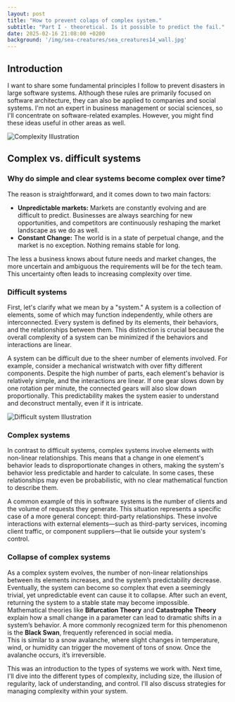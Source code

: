 ```yaml
---
layout: post
title: "How to prevent colaps of complex system."
subtitle: "Part I - theoretical. Is it possible to predict the fail."
date: 2025-02-16 21:08:00 +0200
background: '/img/sea-creatures/sea_creatures14_wall.jpg'
---
```


## Introduction  
I want to share some fundamental principles I follow to prevent disasters in large software systems. Although these rules are primarily focused on software architecture, they can also be applied to companies and social systems. I'm not an expert in business management or social sciences, so I'll concentrate on software-related examples. However, you might find these ideas useful in other areas as well.  

![Complexity Illustration](https://octadero.com/img/posts/2025-01/attractors-aizawa.jpg)

## Complex vs. difficult systems

### Why do simple and clear systems become complex over time?  
The reason is straightforward, and it comes down to two main factors:  
- **Unpredictable markets:** Markets are constantly evolving and are difficult to predict. Businesses are always searching for new opportunities, and competitors are continuously reshaping the market landscape as we do as well.
- **Constant Change:** The world is in a state of perpetual change, and the market is no exception. Nothing remains stable for long.  

The less a business knows about future needs and market changes, the more uncertain and ambiguous the requirements will be for the tech team. This uncertainty often leads to increasing complexity over time.

### Difficult systems
First, let's clarify what we mean by a "system." A system is a collection of elements, some of which may function independently, while others are interconnected. Every system is defined by its elements, their behaviors, and the relationships between them. This distinction is crucial because the overall complexity of a system can be minimized if the behaviors and interactions are linear.  

A system can be difficult due to the sheer number of elements involved. For example, consider a mechanical wristwatch with over fifty different components. Despite the high number of parts, each element's behavior is relatively simple, and the interactions are linear. If one gear slows down by one rotation per minute, the connected gears will also slow down proportionally. This predictability makes the system easier to understand and deconstruct mentally, even if it is intricate.

![Difficult system Illustration](https://octadero.com/img/posts/2025-01/difficult_system.jpg)

### Complex systems
In contrast to difficult systems, complex systems involve elements with non-linear relationships. This means that a change in one element's behavior leads to disproportionate changes in others, making the system's behavior less predictable and harder to calculate. In some cases, these relationships may even be probabilistic, with no clear mathematical function to describe them.  

A common example of this in software systems is the number of clients and the volume of requests they generate. This situation represents a specific case of a more general concept: third-party relationships. These involve interactions with external elements—such as third-party services, incoming client traffic, or component suppliers—that lie outside your system's control.

### Collapse of complex systems  
As a complex system evolves, the number of non-linear relationships between its elements increases, and the system’s predictability decrease. Eventually, the system can become so complex that even a seemingly trivial, yet unpredictable event can cause it to collapse. After such an event, returning the system to a stable state may become impossible. Mathematical theories like **Bifurcation Theory** and **Catastrophe Theory** explain how a small change in a parameter can lead to dramatic shifts in a system’s behavior. A more commonly recognized term for this phenomenon is the **Black Swan**, frequently referenced in social media.  
This is similar to a snow avalanche, where slight changes in temperature, wind, or humidity can trigger the movement of tons of snow. Once the avalanche occurs, it’s irreversible.

This was an introduction to the types of systems we work with. Next time, I'll dive into the different types of complexity, including size, the illusion of regularity, lack of understanding, and control. I'll also discuss strategies for managing complexity within your system.